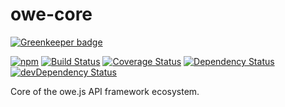 # owe-core

[![Greenkeeper badge](https://badges.greenkeeper.io/owejs/core.svg)](https://greenkeeper.io/)

[![npm](https://img.shields.io/npm/v/@owe/core.svg)](https://www.npmjs.com/package/@owe/core) [![Build Status](https://travis-ci.org/owejs/core.svg?branch=master)](https://travis-ci.org/owejs/core) [![Coverage Status](https://coveralls.io/repos/owejs/core/badge.svg?branch=master&service=github)](https://coveralls.io/github/owejs/core?branch=master) [![Dependency Status](https://david-dm.org/owejs/core.svg)](https://david-dm.org/owejs/core) [![devDependency Status](https://david-dm.org/owejs/core/dev-status.svg)](https://david-dm.org/owejs/core#info=devDependencies)

Core of the owe.js API framework ecosystem.

